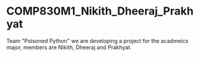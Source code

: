 # COMP830M1_Nikith_Dheeraj_Prakhyat
Team "Poisoned Python" we are developing a project for the acadmeics major, members are Nikith, Dheeraj and Prakhyat.
